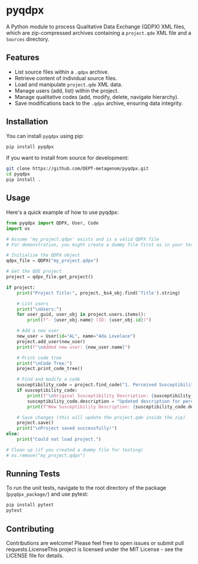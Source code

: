 # pyqdpx

A Python module to process Qualitative Data Exchange (QDPX) XML files, which are zip-compressed archives containing a `project.qde` XML file and a `Sources` directory.

## Features

* List source files within a `.qdpx` archive.
* Retrieve content of individual source files.
* Load and manipulate `project.qde` XML data.
* Manage users (add, list) within the project.
* Manage qualitative codes (add, modify, delete, navigate hierarchy).
* Save modifications back to the `.qdpx` archive, ensuring data integrity.

## Installation

You can install `pyqdpx` using pip:

```bash
pip install pyqdpx
```

If you want to install from source for development:

```bash
git clone https://github.com/DEPT-metagenom/pyqdpx.git
cd pyqdpx
pip install .
```

## Usage

Here's a quick example of how to use pyqdpx:

```python
from pyqdpx import QDPX, User, Code
import os

# Assume 'my_project.qdpx' exists and is a valid QDPX file
# For demonstration, you might create a dummy file first as in your tests.

# Initialize the QDPX object
qdpx_file = QDPX("my_project.qdpx")

# Get the QDE project
project = qdpx_file.get_project()

if project:
    print("Project Title:", project._bs4_obj.find('Title').string)

    # List users
    print("\nUsers:")
    for user_guid, user_obj in project.users.items():
        print(f"- {user_obj.name} (ID: {user_obj.id})")

    # Add a new user
    new_user = User(id="AL", name="Ada Lovelace")
    project.add_user(new_user)
    print(f"\nAdded new user: {new_user.name}")

    # Print code tree
    print("\nCode Tree:")
    project.print_code_tree()

    # Find and modify a code
    susceptibility_code = project.find_code("1. Perceived Susceptibility")
    if susceptibility_code:
        print(f"\nOriginal Susceptibility Description: {susceptibility_code.description}")
        susceptibility_code.description = "Updated description for perceived susceptibility."
        print(f"New Susceptibility Description: {susceptibility_code.description}")

    # Save changes (this will update the project.qde inside the zip)
    project.save()
    print("\nProject saved successfully!")
else:
    print("Could not load project.")

# Clean up (if you created a dummy file for testing)
# os.remove("my_project.qdpx")
```

## Running Tests

To run the unit tests, navigate to the root directory of the package (`pyqdpx_package/`) and use pytest:

```bash
pip install pytest
pytest
```

## Contributing

Contributions are welcome! Please feel free to open issues or submit pull requests.LicenseThis project is licensed under the MIT License - see the LICENSE file for details.
